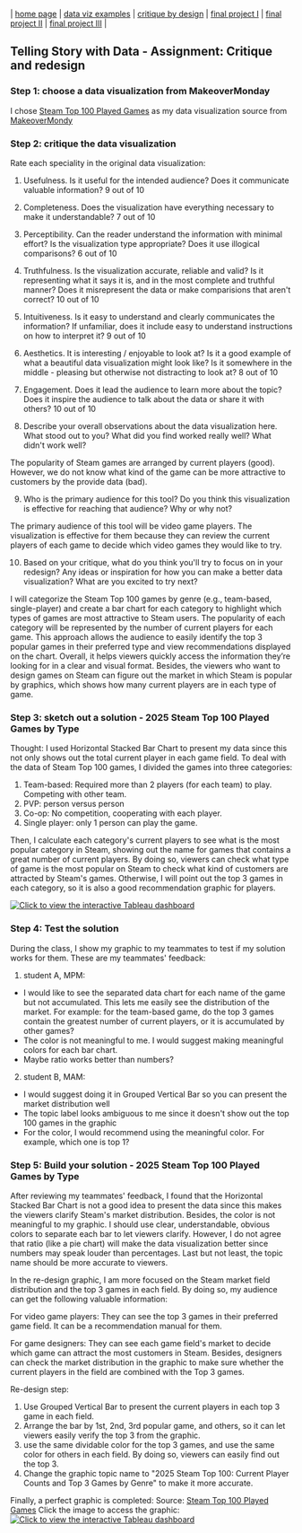 | [home page](https://aa29zzjj.github.io/jerryh-online-portfolio/) | [data viz examples](dataviz-examples) | [critique by design](critique-by-design) | [final project I](final-project-part-one) | [final project II](final-project-part-two) | [final project III](final-project-part-three) |

## Telling Story with Data -  Assignment: Critique and redesign
### Step 1: choose a data visualization from MakeoverMonday
I chose [Steam Top 100 Played Games](https://store.steampowered.com/charts/mostplayed) as my data visualization source from [MakeoverMondy](https://makeovermonday.co.uk/)

### Step 2: critique the data visualization
Rate each speciality in the original data visualization:
1. Usefulness.  Is it useful for the intended audience?  Does it communicate valuable information? 9 out of 10
2. Completeness.  Does the visualization have everything necessary to make it understandable? 7 out of 10
3. Perceptibility.  Can the reader understand the information with minimal effort? Is the visualization type appropriate?  Does it use illogical comparisons? 6 out of 10
4. Truthfulness.  Is the visualization accurate, reliable and valid?  Is it representing what it says it is, and in the most complete and truthful manner? Does it misrepresent the data or make comparisions that aren't correct? 10 out of 10
5. Intuitiveness.  Is it easy to understand and clearly communicates the information?  If unfamiliar, does it include easy to understand instructions on how to interpret it? 9 out of 10
6. Aesthetics.  It is interesting / enjoyable to look at?  Is it a good example of what a beautiful data visualization might look like?  Is it somewhere in the middle - pleasing but otherwise not distracting to look at? 8 out of 10
7. Engagement.  Does it lead the audience to learn more about the topic?  Does it inspire the audience to talk about the data or share it with others? 10 out of 10


8. Describe your overall observations about the data visualization here.  What stood out to you?  What did you find worked really well?  What didn't work well?

The popularity of Steam games are arranged by current players (good). However, we do not know what kind of the game can be more attractive to customers by the provide data (bad).

9. Who is the primary audience for this tool?  Do you think this visualization is effective for reaching that audience?  Why or why not?

The primary audience of this tool will be video game players. The visualization is effective for them because they can review the current players of each game to decide which video games they would like to try.

10. Based on your critique, what do you think you'll try to focus on in your redesign?   Any ideas or inspiration for how you can make a better data visualization?  What are you excited to try next?

I will categorize the Steam Top 100 games by genre (e.g., team-based, single-player) and create a bar chart for each category to highlight which types of games are most attractive to Steam users. The popularity of each category will be represented by the number of current players for each game. This approach allows the audience to easily identify the top 3 popular games in their preferred type and view recommendations displayed on the chart. Overall, it helps viewers quickly access the information they’re looking for in a clear and visual format. Besides, the viewers who want to design games on Steam can figure out the market in which Steam is popular by graphics, which shows how many current players are in each type of game.

### Step 3: sketch out a solution - 2025 Steam Top 100 Played Games by Type
Thought:
I used Horizontal Stacked Bar Chart to present my data since this not only shows out the total current player in each game field.
To deal with the data of Steam Top 100 games, I divided the games into three categories:

1. Team-based: Required more than 2 players (for each team) to play. Competing with other team.
2. PVP: person versus person 
3. Co-op: No competition, cooperating with each player.
4. Single player: only 1 person can play the game.

Then, I calculate each category's current players to see what is the most popular category in Steam, showing out the name for games that contains a great number of current players.
By doing so, viewers can check what type of game is the most popular on Steam to check what kind of customers are attracted by Steam's games.
Otherwise, I will point out the top 3 games in each category, so it is also a good recommendation graphic for players.

[![Click to view the interactive Tableau dashboard](https://public.tableau.com/static/images/As/AssignmentCritiqueandredesignStep3/Sheet1/1.png)](https://public.tableau.com/views/AssignmentCritiqueandredesignStep3/Sheet1)

### Step 4: Test the solution
During the class, I show my graphic to my teammates to test if my solution works for them.
These are my teammates' feedback:
1. student A, MPM:
- I would like to see the separated data chart for each name of the game but not accumulated. This lets me easily see the distribution of the market.
For example: for the team-based game, do the top 3 games contain the greatest number of current players, or it is accumulated by other games?
- The color is not meaningful to me. I would suggest making meaningful colors for each bar chart.
- Maybe ratio works better than numbers?
  
2. student B, MAM:
- I would suggest doing it in Grouped Vertical Bar so you can present the market distribution well
- The topic label looks ambiguous to me since it doesn't show out the top 100 games in the graphic
- For the color, I would recommend using the meaningful color. For example, which one is top 1? 

### Step 5: Build your solution - 2025 Steam Top 100 Played Games by Type
After reviewing my teammates' feedback, I found that the Horizontal Stacked Bar Chart is not a good idea to present the data since this makes the viewers clarify Steam's market distribution.
Besides, the color is not meaningful to my graphic. I should use clear, understandable, obvious colors to separate each bar to let viewers clarify.
However, I do not agree that ratio (like a pie chart) will make the data visualization better since numbers may speak louder than percentages.
Last but not least, the topic name should be more accurate to viewers.

In the re-design graphic, I am more focused on the Steam market field distribution and the top 3 games in each field.
By doing so, my audience can get the following valuable information:

For video game players:
They can see the top 3 games in their preferred game field. It can be a recommendation manual for them.

For game designers:
They can see each game field's market to decide which game can attract the most customers in Steam. 
Besides, designers can check the market distribution in the graphic to make sure whether the current players in the field are combined with the Top 3 games.

Re-design step:
1. Use Grouped Vertical Bar to present the current players in each top 3 game in each field.
2. Arrange the bar by 1st, 2nd, 3rd popular game, and others, so it can let viewers easily verify the top 3 from the graphic.
3. use the same dividable color for the top 3 games, and use the same color for others in each field. By doing so, viewers can easily find out the top 3.
4. Change the graphic topic name to "2025 Steam Top 100: Current Player Counts and Top 3 Games by Genre" to make it more accurate.

Finally, a perfect graphic is completed:
Source: [Steam Top 100 Played Games](https://store.steampowered.com/charts/mostplayed)
Click the image to access the graphic:
[![Click to view the interactive Tableau dashboard](https://public.tableau.com/static/images/As/AssignmentCritiqueandredesignStep5/Sheet2/1.png)](https://public.tableau.com/views/AssignmentCritiqueandredesignStep5/Sheet2)
